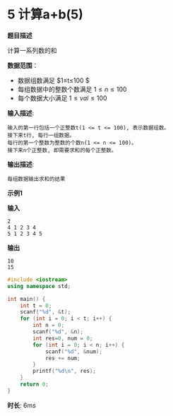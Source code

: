 # 5 计算a+b(5)

**题目描述**

  计算一系列数的和 

 **数据范围**：

+ 数据组数满足 $1≤t≤100 $
+ 每组数据中的整数个数满足 $1≤n≤100$
+ 每个数据大小满足 $1≤val≤100$



**输入描述**:

```
输入的第一行包括一个正整数t(1 <= t <= 100), 表示数据组数。
接下来t行, 每行一组数据。
每行的第一个整数为整数的个数n(1 <= n <= 100)。
接下来n个正整数, 即需要求和的每个正整数。
```

**输出描述**:

```
每组数据输出求和的结果
```



**示例1**                        

**输入**

```
2
4 1 2 3 4
5 1 2 3 4 5
```

**输出**

```
10
15
```



```c++
#include <iostream>
using namespace std;

int main() {
	int t = 0;
	scanf("%d", &t);
	for (int i = 0; i < t; i++) {
		int n = 0;
		scanf("%d", &n);
		int res=0, num = 0;
		for (int i = 0; i < n; i++) {
			scanf("%d", &num);
			res += num;
		}
		printf("%d\n", res);
	}
	return 0;
}
```

**时长**: 6ms